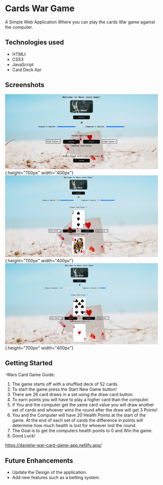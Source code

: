 # Cards War Game

A Simple Web Application Where you can play the cards War game against the computer.

## Technologies used
- HTMLt
- CSS3
- JavaScript
- Card Deck Api

## Screenshots
![Wars Card Game](/images/screenshot1WarGame.jpg "Front-end Screenshot"){:height="700px" width="400px"}
![Wars Card Game](/images/screenshot2WarGame.jpg "Front-end Screenshot"){:height="700px" width="400px"}
![Wars Card Game](/images/screenshot3WarGame.jpg "Front-end Screenshot"){:height="700px" width="400px"}


## Getting Started
 -Wars Card Game Guide:            
1. The game starts off with a shuffled deck of 52 cards.
2. To start the game press the Start New Game button!
3. There are 26 card draws in a set using the draw card button.
4. To earn points you will have to play a higher card than the computer.
5. If You and the computer get the same card value you will draw another set of cards and whoever wins the round after the draw will get 3 Points!
6. You and the Computer will have 20 Health Points at the start of the game. At the end of each set of cards the difference in points will determine how much health is lost for whoever lost the round.
7. The Goal is to get the computers health points to 0 and Win the game.
8. Good Luck!
            
  https://danielw-war-card-game-app.netlify.app/

## Future Enhancements
- Update the Design of the application.
- Add new features such as a betting system.
